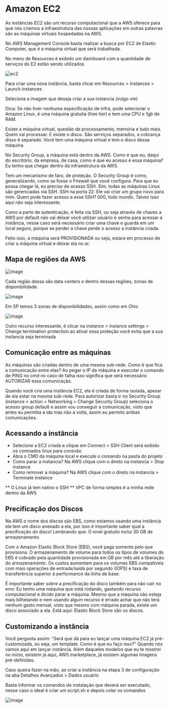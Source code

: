 # Amazon EC2 

As instâncias EC2 são um recurso computacional que a AWS oferece para que nós criemos a infraestrutura das nossas aplicações em outras palavras são as máquinas virtuais hospedadas na AWS.

No AWS Management Console basta realizar a busca por EC2 de Elastic Computer, que é a máquina virtual que será trabalhada.

No menu de Resources é exibido um dashboard com a quantidade de serviços do E2 estão sendo utilizados

![ec2](https://user-images.githubusercontent.com/34458509/143723410-a0db365d-1e75-422f-abf5-eae64c822c9e.png)

Para criar uma nova instância, basta clicar em Resources > Instances > Launch instances

Seleciona a imagem que deseja criar a sua instancia (vulgo vm)

 Dica: Se não tiver nenhuma especificação de infra, pode selecionar o Amazon Linux, é uma máquina gratuita (free tier) e tem uma CPU e 1gb de RAM.

Existe a máquina virtual, questão de processamento, memória e tudo mais. Quem vai processar. E existe o disco. São serviços separados, a cobrança disso é separado. Você tem uma máquina virtual e tem o disco dessa máquina.

No Security Group, a máquina está dentro da AWS. Como é que eu, daqui do escritório, da empresa, de casa, como é que eu acesso é essa máquina? Eu tenho que chegar dentro da infraestrutura da AWS.

Tem um mecanismo de faro, de proteção. O Security Group é como, generalizando, como se fosse o Firewall que você configura. Para que eu possa chegar lá, eu preciso de acesso SSH. Sim, todas as máquinas Linux são gerenciadas via SSH. SSH na porta 22. Ele vai criar um grupo novo para mim. Quem pode fazer acesso a esse SSH? 000, todo mundo. Talvez isso aqui não seja interessante.

Como a parte de autenticação, é feita via SSH, ou seja através de chaves a AWS por default não vai deixar você utilizar usuário e senha para acessar a instância, nesse caso será necessário criar uma chave e guarda em um local seguro, porque se perder a chave perde o acesso a instância criada.

Feito isso, a máquina será PROVISIONADA ou seja, estara em processo de criar a máquina virtual e deixar ela no ar.

## Mapa de regiões da AWS

![image](https://user-images.githubusercontent.com/34458509/143723831-444af5a1-afaa-469a-b33a-5531f4189352.png)

Cada região dessa são data centers e dentro dessas regiões, zonas de disponibilidade.

![image](https://user-images.githubusercontent.com/34458509/143723888-9c9c9900-00a1-4b25-a7be-2d3109108625.png)

Em SP temos 3 zonas de disponibilidades, assim como em Ohio

![image](https://user-images.githubusercontent.com/34458509/143723938-7c748019-223c-4769-88ac-7f41ce57a94a.png)

Outro recurso interessante, é clicar na instance > instance settings > Change termination protection ao ativar essa proteção você evita que a sua instancia seja terminada

## Comunicação entre as máquinas

As máquinas são criadas dentro de uma mesma sub-rede. Como é que fica a comunicação entre elas? Ao pegar o IP da máquina e executar o comando de PING no cmd no caso de falha isso significa que será necessário AUTORIZAR essa comunicação.

Quando você cria uma instância EC2, ela é criada de forma isolada, apesar de ela estar na mesma sub-rede. Para autorizar basta ir no Security Group (instance > action > Networking > Change Security Group) seleciona o acesso group default e assim vou conseguir a comunicação, visto que antes eu permitia a ida mas não a volta, assim eu permito ambas comunicações.

## Acessando a instância

- Selecione a EC2 criada e clique em Connect > SSH Client será exibido os comnados linux para conexão
- Abra o CMD da máquina local e execute o comando na pasta do projeto
- Como parar a instancia? Na AWS clique com o direto na instancia > Stop instance
- Como remover a máquina? Na AWS clique com o direto na instancia > Terminate instance

** O Linux já tem nativo o SSH
** VPC de forma simples é a minha rede dentro da AWS

## Precificação dos Discos

Na AWS o nome dos discos são EBS, como estamos usando uma instância ela tem um disco anexado a ela, por isso é importante saber qual a precificação do disco! Lembrando que: O nível gratuito inclui 30 GB de armazenamento

Com o Amazon Elastic Block Store (EBS), você paga somente pelo que provisiona. O armazenamento de volume para todos os tipos de volumes do EBS é cobrado pela quantidade provisionada em GB por mês até a liberação do armazenamento. Os custos aumentam para os volumes EBS compatíveis com mais operações de entrada/saída por segundo (IOPS) e taxa de transferência superior à performance da linha de base.

É importante saber sobre a precificação do disco também para não cair no erro: Eu tenho uma máquina que está rodando, gastando recurso computacional e dicido parar a máquina. Mesmo que a máquina não esteja mais bilhetando e nem usando algum recurso é errado achar que não terá nenhum gasto mensal, visto que mesmo com máquina parada, existe um disco associado a ela. Está aqui: Elastic Block Store são os discos.

## Customizando a instância

Você pergunta assim: “Será que dá para eu lançar uma máquina EC2 já pré-customizada, ou seja, um template. Como é que eu faço isso?” Quando nós vamos aqui em lançar instância. Além daqueles modelos que eu te mostrei no início, existem já aqui, AWS marketplace, já existem algumas imagens pré-definidas.

Caso queira fazer na mão, ao criar a instância na etapa 3 de configuração na aba Detalhes Avançados > Dados usuário

Basta informar os comandos de instalação que deverá ser executado, nesse caso o ideal é criar um script.sh e depois colar os comandos 

![image](https://user-images.githubusercontent.com/34458509/143726258-cb399a66-ca2e-4eb8-ab98-0b7e7d9d5294.png)
